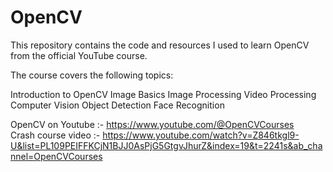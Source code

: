 # OpenCV
This repository contains the code and resources I used to learn OpenCV from the official YouTube course.

The course covers the following topics:

Introduction to OpenCV
Image Basics
Image Processing
Video Processing
Computer Vision
Object Detection
Face Recognition

OpenCV on Youtube :- https://www.youtube.com/@OpenCVCourses
<br>
Crash course video :- https://www.youtube.com/watch?v=Z846tkgl9-U&list=PL109PEIFFKCjN1BJJ0AsPjG5GtgvJhurZ&index=19&t=2241s&ab_channel=OpenCVCourses
